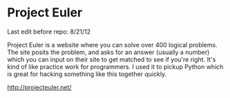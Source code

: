 Project Euler
=============
Last edit before repo: 8/21/12

Project Euler is a website where you can solve over 400 logical problems. The site posits the problem, and asks for an answer (usually a number) which you can input on their site to get matched to see if you're right. It's kind of like practice work for programmers. I used it to pickup Python which is great for hacking something like this together quickly.

http://projecteuler.net/
